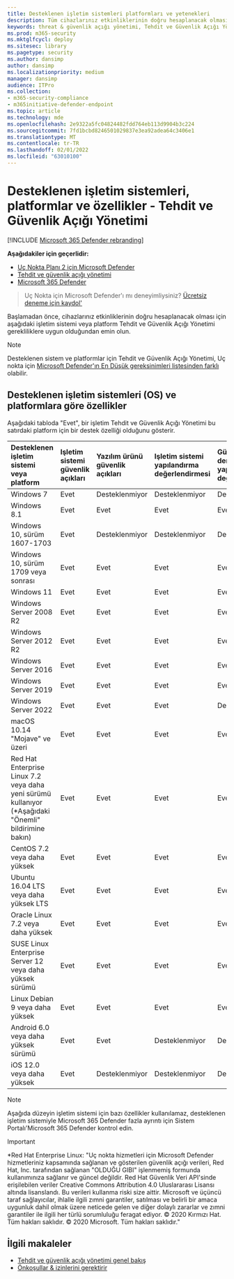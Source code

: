 ```yaml
---
title: Desteklenen işletim sistemleri platformları ve yetenekleri
description: Tüm cihazlarınız etkinliklerinin doğru hesaplanacak olması için, tüm Tehdit ve Güvenlik Açığı Yönetimi için işletim sistemi veya platform gereklerini karşılamış olun.
keywords: threat & güvenlik açığı yönetimi, Tehdit ve Güvenlik Açığı Yönetimi, işletim sistemi, platform gereksinimleri, önkoşullar, Endpoint-tvm desteklenen işletim sistemi için Microsoft Defender, Endpoint-tvm için Microsoft Defender, desteklenen işletim sistemleri, desteklenen platformlar, Linux desteği, mac desteği
ms.prod: m365-security
ms.mktglfcycl: deploy
ms.sitesec: library
ms.pagetype: security
ms.author: dansimp
author: dansimp
ms.localizationpriority: medium
manager: dansimp
audience: ITPro
ms.collection:
- m365-security-compliance
- m365initiative-defender-endpoint
ms.topic: article
ms.technology: mde
ms.openlocfilehash: 2e9322a5fc04824482fdd764eb113d9904b3c224
ms.sourcegitcommit: 7fd1bcbd8246501029837e3ea92adea64c3406e1
ms.translationtype: MT
ms.contentlocale: tr-TR
ms.lasthandoff: 02/01/2022
ms.locfileid: "63010100"
---
```

# <a name="supported-operating-systems-platforms-and-capabilities---for-threat-and-vulnerability-management"></a>Desteklenen işletim sistemleri, platformlar ve özellikler - Tehdit ve Güvenlik Açığı Yönetimi

[!INCLUDE [Microsoft 365 Defender rebranding](../../includes/microsoft-defender.md)]

**Aşağıdakiler için geçerlidir:**

- [Uç Nokta Planı 2 için Microsoft Defender](https://go.microsoft.com/fwlink/?linkid=2154037)
- [Tehdit ve güvenlik açığı yönetimi](next-gen-threat-and-vuln-mgt.md)
- [Microsoft 365 Defender](https://go.microsoft.com/fwlink/?linkid=2118804)

> Uç Nokta için Microsoft Defender'ı mı deneyimliysiniz? [Ücretsiz deneme için kaydol'](https://signup.microsoft.com/create-account/signup?products=7f379fee-c4f9-4278-b0a1-e4c8c2fcdf7e&ru=https://aka.ms/MDEp2OpenTrial?ocid=docs-wdatp-portaloverview-abovefoldlink)

Başlamadan önce, cihazlarınız etkinliklerinin doğru hesaplanacak olması için aşağıdaki işletim sistemi veya platform Tehdit ve Güvenlik Açığı Yönetimi gerekliliklere uygun olduğundan emin olun.

> [!NOTE]
> Desteklenen sistem ve platformlar için Tehdit ve Güvenlik Açığı Yönetimi, Uç nokta için [Microsoft Defender'ın En Düşük gereksinimleri listesinden farklı](minimum-requirements.md) olabilir.

## <a name="capabilities-per-supported-operating-systems-os-and-platforms"></a>Desteklenen işletim sistemleri (OS) ve platformlara göre özellikler

Aşağıdaki tabloda "Evet", bir işletim Tehdit ve Güvenlik Açığı Yönetimi bu satırdaki platform için bir destek özelliği olduğunu gösterir.

Desteklenen işletim sistemi veya platform|Işletim sistemi güvenlik açıkları|Yazılım ürünü güvenlik açıkları|Işletim sistemi yapılandırma değerlendirmesi|Güvenlik denetimleri yapılandırma değerlendirmesi|Yazılım ürün yapılandırması değerlendirmesi
:---|:---|:---|:---|:---|:---
Windows 7|Evet|Desteklenmiyor|Desteklenmiyor|Desteklenmiyor|Desteklenmiyor
Windows 8.1|Evet|Evet|Evet|Evet|Evet
Windows 10, sürüm 1607-1703|Evet|Desteklenmiyor|Desteklenmiyor|Desteklenmiyor|Desteklenmiyor
Windows 10, sürüm 1709 veya sonrası|Evet|Evet|Evet|Evet|Evet
Windows 11|Evet|Evet|Evet|Evet|Evet
Windows Server 2008 R2|Evet|Evet|Evet|Evet|Evet
Windows Server 2012 R2|Evet|Evet|Evet|Evet|Evet
Windows Server 2016|Evet|Evet|Evet|Evet|Evet
Windows Server 2019|Evet|Evet|Evet|Evet|Evet
Windows Server 2022|Evet|Evet|Evet|Desteklenmiyor|Evet
macOS 10.14 "Mojave" ve üzeri|Evet|Evet|Evet|Evet|Evet 
Red Hat Enterprise Linux 7.2 veya daha yeni sürümü kullanıyor (\*Aşağıdaki "Önemli" bildirimine bakın)|Evet|Evet|Evet|Evet|Evet
CentOS 7.2 veya daha yüksek|Evet|Evet|Evet|Evet|Evet
Ubuntu 16.04 LTS veya daha yüksek LTS|Evet|Evet|Evet|Evet|Evet
Oracle Linux 7.2 veya daha yüksek|Evet|Evet|Evet|Evet|Evet
SUSE Linux Enterprise Server 12 veya daha yüksek sürümü|Evet|Evet|Evet|Evet|Evet
Linux Debian 9 veya daha yüksek|Evet|Evet|Evet|Evet|Evet
Android 6.0 veya daha yüksek sürümü|Evet|Evet|Desteklenmiyor|Desteklenmiyor|Desteklenmiyor
iOS 12.0 veya daha yüksek|Evet|Desteklenmiyor|Desteklenmiyor|Desteklenmiyor|Desteklenmiyor

> [!NOTE]
> Aşağıda düzeyin işletim sistemi için bazı özellikler kullanılamaz, desteklenen işletim sistemiyle Microsoft 365 Defender fazla ayrıntı için Sistem Portalı'Microsoft 365 Defender kontrol edin.

> [!IMPORTANT]
> \*Red Hat Enterprise Linux: "Uç nokta hizmetleri için Microsoft Defender hizmetleriniz kapsamında sağlanan ve gösterilen güvenlik açığı verileri, Red Hat, Inc. tarafından sağlanan "OLDUĞU GIBI" işlenmemiş formunda kullanımınıza sağlanır ve güncel değildir. Red Hat Güvenlik Veri API'sinde erişilebilen veriler Creative Commons Attribution 4.0 Uluslararası Lisansı altında lisanslandı. Bu verileri kullanma riski size aittir. Microsoft ve üçüncü taraf sağlayıcılar, ihlalle ilgili zımni garantiler, satılması ve belirli bir amaca uygunluk dahil olmak üzere neticede gelen ve diğer dolaylı zararlar ve zımni garantiler ile ilgili her türlü sorumluluğu feragat ediyor. © 2020 Kırmızı Hat. Tüm hakları saklıdır. © 2020 Microsoft. Tüm hakları saklıdır."

## <a name="related-articles"></a>İlgili makaleler

- [Tehdit ve güvenlik açığı yönetimi genel bakış](next-gen-threat-and-vuln-mgt.md)
- [Önkoşullar & izinlerini gerektirir](tvm-prerequisites.md)
